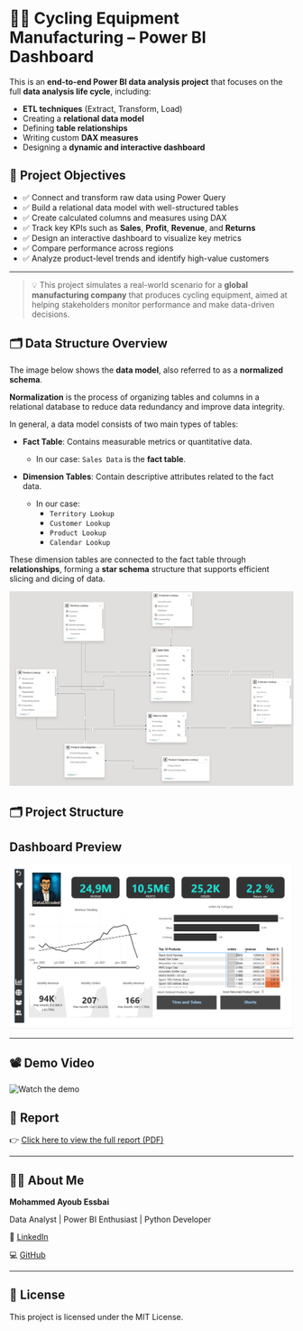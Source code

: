 # 🚴‍♂️ Cycling Equipment Manufacturing – Power BI Dashboard

This is an **end-to-end Power BI data analysis project** that focuses on the full **data analysis life cycle**, including:

- **ETL techniques** (Extract, Transform, Load)
- Creating a **relational data model**
- Defining **table relationships**
- Writing custom **DAX measures**
- Designing a **dynamic and interactive dashboard**

## 🎯 Project Objectives

- ✅ Connect and transform raw data using Power Query
- ✅ Build a relational data model with well-structured tables
- ✅ Create calculated columns and measures using DAX
- ✅ Track key KPIs such as **Sales**, **Profit**, **Revenue**, and **Returns**
- ✅ Design an interactive dashboard to visualize key metrics
- ✅ Compare performance across regions
- ✅ Analyze product-level trends and identify high-value customers

---

> 💡 This project simulates a real-world scenario for a **global manufacturing company** that produces cycling equipment, aimed at helping stakeholders monitor performance and make data-driven decisions.

## 🗂️ Data Structure Overview

The image below shows the **data model**, also referred to as a **normalized schema**.

**Normalization** is the process of organizing tables and columns in a relational database to reduce data redundancy and improve data integrity.

In general, a data model consists of two main types of tables:

- **Fact Table**: Contains measurable metrics or quantitative data.
  - In our case: `Sales Data` is the **fact table**.

- **Dimension Tables**: Contain descriptive attributes related to the fact data.
  - In our case:
    - `Territory Lookup`
    - `Customer Lookup`
    - `Product Lookup`
    - `Calendar Lookup`

These dimension tables are connected to the fact table through **relationships**, forming a **star schema** structure that supports efficient slicing and dicing of data.

![Data Model](assets/screenshots/data-model.PNG)

## 🗂️  Project Structure

## Dashboard Preview

![Dashboard Screenshot](assets/screenshots/screenshoot-report.PNG)

---

## 📽️ Demo Video

![Watch the demo](https://www.linkedin.com/feed/update/urn:li:activity:7331704016424292352/)


## 📄 Report

👉 [Click here to view the full report (PDF)](docs/Cycling-Equipment-Report.pdf)

---

## 🙋‍♂️ About Me

**Mohammed Ayoub Essbai**

Data Analyst | Power BI Enthusiast | Python Developer

🔗 [LinkedIn](https://www.linkedin.com/in/mohammed-ayoub-essbai/)

💻 [GitHub](https://github.com/ayoub22222222)

---

## 📜 License

This project is licensed under the MIT License.
